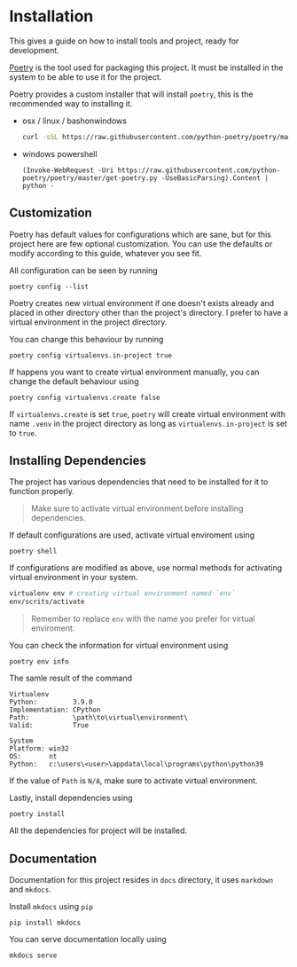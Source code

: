 # Installation

This gives a guide on how to install tools and project, ready for development.

[Poetry](https://python-poetry.org/) is the tool used for packaging this project. It must be installed in the system to be able to use it for the project.

Poetry provides a custom installer that will install `poetry`, this is the recommended way to installing it.

- osx / linux / bashonwindows

    ```bash
    curl -sSL https://raw.githubusercontent.com/python-poetry/poetry/master/get-poetry.py | python -
    ```

- windows powershell

    ```
    (Invoke-WebRequest -Uri https://raw.githubusercontent.com/python-poetry/poetry/master/get-poetry.py -UseBasicParsing).Content | python -
    ```

## Customization

Poetry has default values for configurations which are sane, but for this project here are few optional customization. You can use the defaults or modify according to this guide, whatever you see fit.

All configuration can be seen by running

```
poetry config --list
```

Poetry creates new virtual environment if one doesn't exists already and placed in other directory other than the project's directory. I prefer to have a virtual environment in the project directory.

You can change this behaviour by running

```
poetry config virtualenvs.in-project true
```

If happens you want to create virtual environment manually, you can change the default behaviour using

```
poetry config virtualenvs.create false
```

If `virtualenvs.create` is set `true`, `poetry` will create virtual environment with name `.venv` in the project directory as long as `virtualenvs.in-project` is set to `true`.

## Installing Dependencies

The project has various dependencies that need to be installed for it to function properly.

> Make sure to activate virtual environment before installing dependencies.

If default configurations are used, activate virtual enviroment using

```
poetry shell
```

If configurations are modified as above, use normal methods for activating virtual environment in your system.

```bash
virtualenv env # creating virtual environment named `env`
env/scrits/activate
```

> Remember to replace `env` with the name you prefer for virtual enviroment.

You can check the information for virtual environment using

```
poetry env info
```

The samle result of the command

```
Virtualenv
Python:         3.9.0
Implementation: CPython
Path:           \path\to\virtual\environment\
Valid:          True

System
Platform: win32
OS:       nt
Python:   c:\users\<user>\appdata\local\programs\python\python39
```

If the value of `Path` is `N/A`, make sure to activate virtual environment.

Lastly, install dependencies using

```
poetry install
```

All the dependencies for project will be installed.

## Documentation

Documentation for this project resides in `docs` directory, it uses `markdown` and `mkdocs`.

Install `mkdocs` using `pip`

```
pip install mkdocs
```

You can serve documentation locally using

```
mkdocs serve
```
